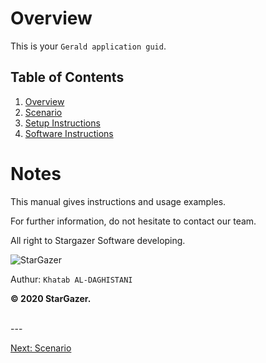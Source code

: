 # Overview

This is your `Gerald application guid`.

## Table of Contents

  1. [Overview](./readme.md)
  2. [Scenario](./scenario.md)
  3. [Setup Instructions](./setup-instructions.md)
  4. [Software Instructions](./software-instructions.md)

# Notes
This manual gives instructions and usage examples.

For further information, do not hesitate to contact our team.

All right to Stargazer Software developing.

![StarGazer]

Authur: `Khatab AL-DAGHISTANI` 

 **© 2020 StarGazer.**

<br/>
--- 
<br/>

[Next: Scenario](./scenario.md)


[StarGazer]: https://steamcdn-a.akamaihd.net/steam/apps/828250/capsule_616x353.jpg?t=1527113772